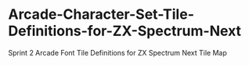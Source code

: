 # Arcade-Character-Set-Tile-Definitions-for-ZX-Spectrum-Next

Sprint 2 Arcade Font Tile Definitions for ZX Spectrum Next Tile Map
